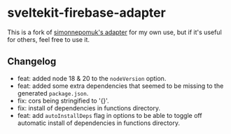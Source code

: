 # sveltekit-firebase-adapter

This is a fork of [simonnepomuk's adapter](https://github.com/simonnepomuk/monorepo#readme) for my own use, but if it's useful for others, feel free to use it.

## Changelog

- feat: added node 18 & 20 to the `nodeVersion` option.
- feat: added some extra dependencies that seemed to be missing to the generated `package.json`.
- fix: cors being stringified to '{}'.
- fix: install of dependencies in functions directory.
- feat: add `autoInstallDeps` flag in options to be able to toggle off automatic install of dependencies in functions directory.